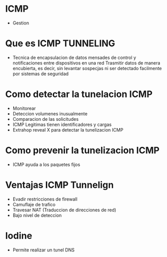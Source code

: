 # ICMP
* Gestion 

# Que es ICMP TUNNELING
* Tecnica de encapsulacion de datos mensades de control y notificaciones entre dispositivos en una red
Trasmitir datos de manera encubierta, es decir, sin levantar sospecjas ni ser detectado facilmente por sistemas de seguridad


# Como detectar la tunelacion ICMP

* Monitorear
* Deteccion volumenes inusualmente
* Comparacion de las solicitudes
* ICMP Legitimas tienen identificadores y cargas
* Extrahop reveal X para detectar la tunelizacion ICMP

# Como prevenir la tunelizacion ICMP
* ICMP ayuda a los paquetes fijos


# Ventajas ICMP Tunnelign
* Evadir restricciones de firewall
* Camuflaje de trafico
* Travesar NAT (Traduccion de direcciones de red)
* Bajo nivel de deteccion
  
# Iodine
* Permite realizar un tunel DNS